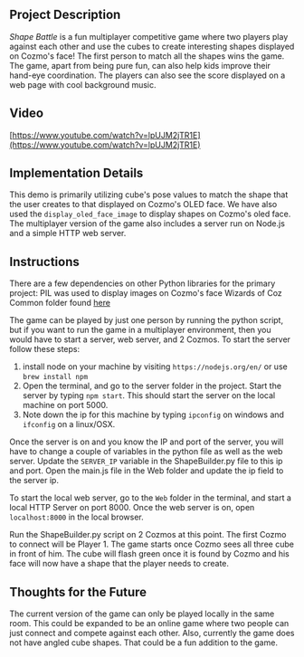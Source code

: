 ## Project Description

_Shape Battle_ is a fun multiplayer competitive game where two players play against each other and use the cubes to create interesting shapes displayed on Cozmo's face! The first person to match all the shapes wins the game. The game, apart from being pure fun, can also help kids improve their hand-eye coordination. The players can also see the score displayed on a web page with cool background music.

## Video

[https://www.youtube.com/watch?v=lpUJM2jTR1E](https://www.youtube.com/watch?v=lpUJM2jTR1E)

## Implementation Details
This demo is primarily utilizing cube's pose values to match the shape that the user creates to that displayed on Cozmo's OLED face. We have also used the ``display_oled_face_image`` to display shapes on Cozmo's oled face. The multiplayer version of the game also includes a server run on Node.js and a simple HTTP web server. 

## Instructions

There are a few dependencies on other Python libraries for the primary project: 
PIL was used to display images on Cozmo's face
Wizards of Coz Common folder found [here](https://github.com/Wizards-of-Coz/Common)

The game can be played by just one person by running the python script, but if you want to run the game in a multiplayer environment, then you would have to start a server, web server, and 2 Cozmos. To start the server follow these steps:

1. install node on your machine by visiting ``https://nodejs.org/en/`` or use ``brew install npm``
2. Open the terminal, and go to the server folder in the project. Start the server by typing ``npm start``. This should start the server on the local machine on port 5000.
3. Note down the ip for this machine by typing ``ipconfig`` on windows and ``ifconfig`` on a linux/OSX.

Once the server is on and you know the IP and port of the server, you will have to change a couple of variables in the python file as well as the web server. Update the ``SERVER_IP`` variable in the ShapeBuilder.py file to this ip and port. Open the main.js file in the Web folder and update the ip field to the server ip.

To start the local web server, go to the ``Web`` folder in the terminal, and start a local HTTP Server on port 8000. Once the web server is on, open ``localhost:8000`` in the local browser.

Run the ShapeBuilder.py script on 2 Cozmos at this point. The first Cozmo to connect will be Player 1. The game starts once Cozmo sees all three cube in front of him. The cube will flash green once it is found by Cozmo and his face will now have a shape that the player needs to create. 

## Thoughts for the Future
The current version of the game can only be played locally in the same room. This could be expanded to be an online game where two people can just connect and compete against each other. Also, currently the game does not have angled cube shapes. That could be a fun addition to the game. 
